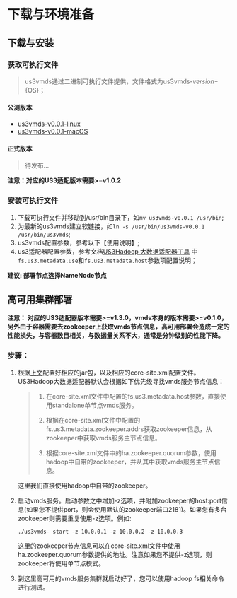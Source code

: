 
# 下载与环境准备

## 下载与安装

### 获取可执行文件

> us3vmds通过二进制可执行文件提供，文件格式为us3vmds-${version}-${OS}；

#### 公测版本

- [us3vmds-v0.0.1-linux](http://us3-release.cn-bj.ufileos.com/us3-bigdata/us3-vmds/v0.0.1/us3vmds-v0.0.1-linux)
- [us3vmds-v0.0.1-macOS](http://us3-release.cn-bj.ufileos.com/us3-bigdata/us3-vmds/v0.0.1/us3vmds-v0.0.1-mac)

#### 正式版本

> 待发布...

**注意：对应的US3适配版本需要>=v1.0.2**

### 安装可执行文件

1. 下载可执行文件并移动到/usr/bin目录下，如`mv us3vmds-v0.0.1 /usr/bin`;
2. 为最新的us3vmds建立软链接，如`ln -s /usr/bin/us3vmds-v0.0.1 /usr/bin/us3vmds`;
3. us3vmds配置参数，参考以下【使用说明】;
4. us3适配器配置参数，参考文档[US3Hadoop 大数据适配器工具](https://docs.ucloud.cn/ufile/tools/us3hadoop/quickaccess?id=%e5%8f%82%e6%95%b0%e8%af%b4%e6%98%8e) 中`fs.us3.metadata.use`和`fs.us3.metadata.host`参数项配置说明；

**建议: 部署节点选择NameNode节点**

## 高可用集群部署

**注意： 对应的US3适配器版本需要>=v1.3.0，vmds本身的版本需要>=v0.1.0，另外由于容器需要去zookeeper上获取vmds节点信息，高可用部署会造成一定的性能损失，与容器数目相关，与数据量关系不大，通常是分钟级别的性能下降。**

### 步骤：

1. 根据[上文](https://docs.ucloud.cn/ufile/tools/us3vmds/prepare?id=%e4%b8%8b%e8%bd%bd%e4%b8%8e%e5%ae%89%e8%a3%85)配置好相应的jar包，以及相应的core-site.xml配置文件。US3Hadoop大数据适配器默认会根据如下优先级寻找vmds服务节点信息：

   > 1. 在core-site.xml文件中配置的fs.us3.metadata.host参数，直接使用standalone单节点vmds服务。
   >
   > 2. 根据在core-site.xml文件中配置的fs.us3.metadata.zookeeper.addrs获取zookeeper信息，从zookeeper中获取vmds服务主节点信息。
   > 3. 根据core-site.xml文件中的ha.zookeeper.quorum参数，使用hadoop中自带的zookeeper，并从其中获取vmds服务主节点信息。

   这里我们直接使用hadoop中自带的zookeeper。

2. 启动vmds服务。启动参数之中增加-z选项，并附加zookeeper的host:port信息(如果您不提供port，则会使用默认的zookeeper端口2181)。如果您有多台zookeeper则需要重复使用-z选项。例如:

   ```shell
   ./us3vmds- start -z 10.0.0.1 -z 10.0.0.2 -z 10.0.0.3
   ```

   这里的zookeeper节点信息可以在core-site.xml文件中使用ha.zookeeper.quorum参数提供的地址。注意如果您不提供-z选项，则zookeeper将使用单节点模式。

3. 到这里高可用的vmds服务集群就启动好了，您可以使用hadoop fs相关命令进行测试。

